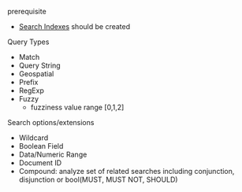 
prerequisite
- [Search Indexes](https://docs.couchbase.com/cloud/search/run-searches.html#advanced-search-settings) should be created


Query Types
- Match
- Query String
- Geospatial
- Prefix
- RegExp
- Fuzzy
  - fuzziness value range [0,1,2]

Search options/extensions
- Wildcard
- Boolean Field
- Data/Numeric Range
- Document ID
- Compound: analyze set of related searches including conjunction, disjunction or bool(MUST, MUST NOT, SHOULD)
